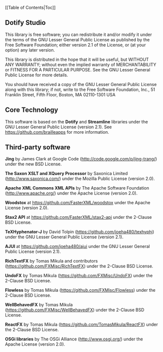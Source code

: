[[Table of Contents|Toc]]

Dotify Studio
-------------

This library is free software; you can redistribute it and/or
modify it under the terms of the GNU Lesser General Public
License as published by the Free Software Foundation; either
version 2.1 of the License, or (at your option) any later version.

This library is distributed in the hope that it will be useful,
but WITHOUT ANY WARRANTY; without even the implied warranty of
MERCHANTABILITY or FITNESS FOR A PARTICULAR PURPOSE.  See the GNU
Lesser General Public License for more details.

You should have received a copy of the GNU Lesser General Public
License along with this library; if not, write to the Free Software
Foundation, Inc., 51 Franklin Street, Fifth Floor, Boston, MA  02110-1301
USA

Core Technology
---------------
This software is based on the __Dotify__ and __Streamline__ libraries
under the GNU Lesser General Public License (version 2.1).
See https://github.com/brailleapps for more information.

Third-party software
--------------------
__Jing__
  by James Clark at Google Code (http://code.google.com/p/jing-trang/)
  under the new BSD License.

__The Saxon XSLT and XQuery Processor__
  by Saxonica Limited (http://www.saxonica.com/)
  under the Mozilla Public License (version 2.0).
  
__Apache XML Commons XML APIs__
  by The Apache Software Foundation (http://www.apache.org/)
  under the Apache License (version 2.0).

__Woodstox__
  at https://github.com/FasterXML/woodstox
  under the Apache License (version 2.0).

__Stax2 API__
  at https://github.com/FasterXML/stax2-api
  under the 2-Clause BSD License.

__TeXHyphenator-J__
  by David Tolpin (https://github.com/joeha480/texhyphj)
  under the GNU Lesser General Public License (version 2.1).

__AJUI__
  at https://github.com/joeha480/ajui
  under the GNU Lesser General Public License (version 2.1).

__RichTextFX__
  by Tomas Mikula and contributors (https://github.com/FXMisc/RichTextFX)
  under the 2-Clause BSD License.

__UndoFX__
  by Tomas Mikula (https://github.com/FXMisc/UndoFX)
  under the 2-Clause BSD License.

__Flowless__
  by Tomas Mikula (https://github.com/FXMisc/Flowless)
  under the 2-Clause BSD License.

__WellBehavedFX__
  by Tomas Mikula (https://github.com/FXMisc/WellBehavedFX)
  under the 2-Clause BSD License.
  
__ReactFX__
  by Tomas Mikula (https://github.com/TomasMikula/ReactFX)
  under the 2-Clause BSD License.

__OSGi libraries__
  by The OSGi Alliance (http://www.osgi.org/)
  under the Apache License (version 2.0).